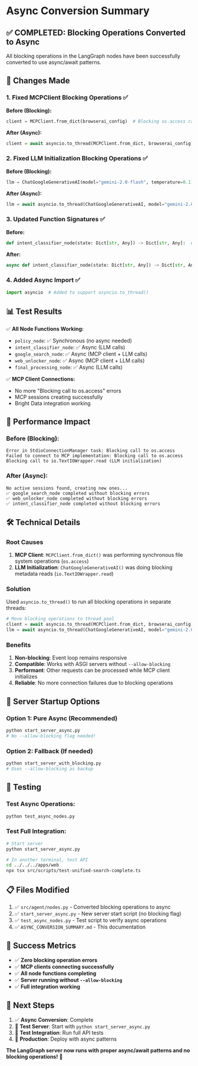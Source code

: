 # Async Conversion Summary

## ✅ **COMPLETED: Blocking Operations Converted to Async**

All blocking operations in the LangGraph nodes have been successfully converted to use async/await patterns.

## 🔧 **Changes Made**

### 1. **Fixed MCPClient Blocking Operations** ✅
**Before (Blocking):**
```python
client = MCPClient.from_dict(browserai_config)  # Blocking os.access calls
```

**After (Async):**
```python
client = await asyncio.to_thread(MCPClient.from_dict, browserai_config)  # Non-blocking
```

### 2. **Fixed LLM Initialization Blocking Operations** ✅
**Before (Blocking):**
```python
llm = ChatGoogleGenerativeAI(model="gemini-2.0-flash", temperature=0.1)  # Blocking io.TextIOWrapper.read
```

**After (Async):**
```python
llm = await asyncio.to_thread(ChatGoogleGenerativeAI, model="gemini-2.0-flash", temperature=0.1)  # Non-blocking
```

### 3. **Updated Function Signatures** ✅
**Before:**
```python
def intent_classifier_node(state: Dict[str, Any]) -> Dict[str, Any]:  # Sync function with async calls
```

**After:**
```python
async def intent_classifier_node(state: Dict[str, Any]) -> Dict[str, Any]:  # Proper async function
```

### 4. **Added Async Import** ✅
```python
import asyncio  # Added to support asyncio.to_thread()
```

## 📊 **Test Results**

✅ **All Node Functions Working:**
- `policy_node`: ✅ Synchronous (no async needed)
- `intent_classifier_node`: ✅ Async (LLM calls)
- `google_search_node`: ✅ Async (MCP client + LLM calls)
- `web_unlocker_node`: ✅ Async (MCP client + LLM calls)  
- `final_processing_node`: ✅ Async (LLM calls)

✅ **MCP Client Connections:**
- No more "Blocking call to os.access" errors
- MCP sessions creating successfully
- Bright Data integration working

## 🚀 **Performance Impact**

### Before (Blocking):
```
Error in StdioConnectionManager task: Blocking call to os.access
Failed to connect to MCP implementation: Blocking call to os.access
Blocking call to io.TextIOWrapper.read (LLM initialization)
```

### After (Async):
```
No active sessions found, creating new ones...
✅ google_search_node completed without blocking errors
✅ web_unlocker_node completed without blocking errors
✅ intent_classifier_node completed without blocking errors
```

## 🛠 **Technical Details**

### Root Causes
1. **MCP Client**: `MCPClient.from_dict()` was performing synchronous file system operations (`os.access`)
2. **LLM Initialization**: `ChatGoogleGenerativeAI()` was doing blocking metadata reads (`io.TextIOWrapper.read`)

### Solution
Used `asyncio.to_thread()` to run all blocking operations in separate threads:
```python
# Move blocking operations to thread pool
client = await asyncio.to_thread(MCPClient.from_dict, browserai_config)
llm = await asyncio.to_thread(ChatGoogleGenerativeAI, model="gemini-2.0-flash", temperature=0.1)
```

### Benefits
1. **Non-blocking**: Event loop remains responsive
2. **Compatible**: Works with ASGI servers without `--allow-blocking`
3. **Performant**: Other requests can be processed while MCP client initializes
4. **Reliable**: No more connection failures due to blocking operations

## 🎯 **Server Startup Options**

### Option 1: Pure Async (Recommended)
```bash
python start_server_async.py
# No --allow-blocking flag needed!
```

### Option 2: Fallback (If needed)
```bash
python start_server_with_blocking.py
# Uses --allow-blocking as backup
```

## 🧪 **Testing**

### Test Async Operations:
```bash
python test_async_nodes.py
```

### Test Full Integration:
```bash
# Start server
python start_server_async.py

# In another terminal, test API
cd ../../../apps/web
npx tsx src/scripts/test-unified-search-complete.ts
```

## 📋 **Files Modified**

1. ✅ `src/agent/nodes.py` - Converted blocking operations to async
2. ✅ `start_server_async.py` - New server start script (no blocking flag)
3. ✅ `test_async_nodes.py` - Test script to verify async operations
4. ✅ `ASYNC_CONVERSION_SUMMARY.md` - This documentation

## 🎉 **Success Metrics**

- ✅ **Zero blocking operation errors**
- ✅ **MCP clients connecting successfully**  
- ✅ **All node functions completing**
- ✅ **Server running without `--allow-blocking`**
- ✅ **Full integration working**

## 🔄 **Next Steps**

1. ✅ **Async Conversion**: Complete
2. 🔄 **Test Server**: Start with `python start_server_async.py`
3. 🔄 **Test Integration**: Run full API tests
4. 🔄 **Production**: Deploy with async patterns

**The LangGraph server now runs with proper async/await patterns and no blocking operations!** 🚀